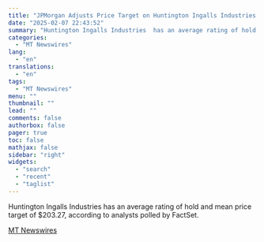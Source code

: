 ```yaml
---
title: "JPMorgan Adjusts Price Target on Huntington Ingalls Industries to $190 From $205"
date: "2025-02-07 22:43:52"
summary: "Huntington Ingalls Industries  has an average rating of hold and mean price target of $203.27, according to analysts polled by FactSet."
categories:
  - "MT Newswires"
lang:
  - "en"
translations:
  - "en"
tags:
  - "MT Newswires"
menu: ""
thumbnail: ""
lead: ""
comments: false
authorbox: false
pager: true
toc: false
mathjax: false
sidebar: "right"
widgets:
  - "search"
  - "recent"
  - "taglist"
---
```


Huntington Ingalls Industries has an average rating of hold and mean price target of $203.27, according to analysts polled by FactSet.

[MT Newswires](https://www.tradingview.com/news/mtnewswires.com:20250207:A3312600:0/)
